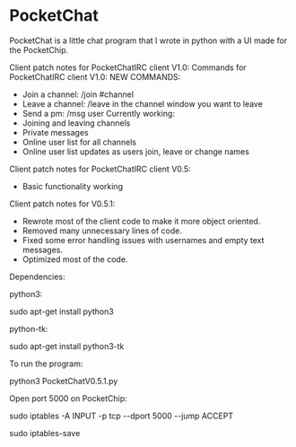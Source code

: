 # PocketChat
PocketChat is a little chat program that I wrote in python with a UI made for the PocketChip.

Client patch notes for PocketChatIRC client V1.0:
Commands for PocketChatIRC client V1.0:
NEW COMMANDS:
- Join a channel: /join #channel
- Leave a channel: /leave in the channel window you want to leave
- Send a pm: /msg user
Currently working:  
- Joining and leaving channels
- Private messages
- Online user list for all channels
- Online user list updates as users join, leave or change names

Client patch notes for PocketChatIRC client V0.5:
- Basic functionality working

Client patch notes for V0.5.1:

- Rewrote most of the client code to make it more object oriented.
- Removed many unnecessary lines of code.
- Fixed some error handling issues with usernames and empty text messages.
- Optimized most of the code.

Dependencies:

python3:

sudo apt-get install python3

python-tk:

sudo apt-get install python3-tk

To run the program: 

python3 PocketChatV0.5.1.py

Open port 5000 on PocketChip:

sudo iptables -A INPUT -p tcp --dport 5000 --jump ACCEPT 

sudo iptables-save

